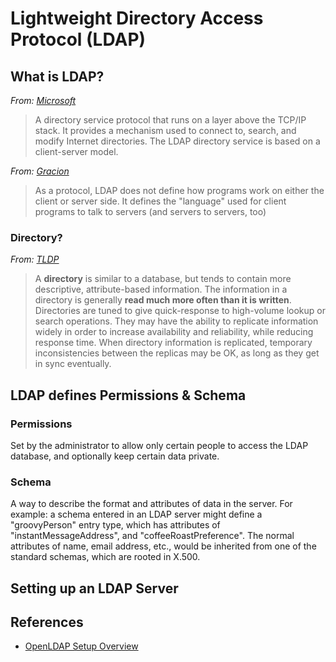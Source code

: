 # Lightweight Directory Access Protocol (LDAP)


## What is LDAP?

*From: [Microsoft](https://msdn.microsoft.com/en-us/library/windows/desktop/aa367008)*
> A directory service protocol that runs on a layer above the TCP/IP stack. It provides a mechanism used to connect to, search, and modify Internet directories. The LDAP directory service is based on a client-server model.

*From: [Gracion](http://www.gracion.com/server/whatldap.html)*
> As a protocol, LDAP does not define how programs work on either the client or server side. It defines the "language" used for client programs to talk to servers (and servers to servers, too)

### Directory?

*From: [TLDP](http://www.tldp.org/HOWTO/LDAP-HOWTO/whatisldap.html)*
> A **directory** is similar to a database, but tends to contain more descriptive, attribute-based information. The information in a directory is generally **read much more often than it is written**. Directories are tuned to give quick-response to high-volume lookup or search operations. They may have the ability to replicate information widely in order to increase availability and reliability, while reducing response time. When directory information is replicated, temporary inconsistencies between the replicas may be OK, as long as they get in sync eventually.


## LDAP defines Permissions & Schema

### Permissions

Set by the administrator to allow only certain people to access the LDAP database, and optionally keep certain data private.

### Schema

A way to describe the format and attributes of data in the server. For example: a schema entered in an LDAP server might define a "groovyPerson" entry type, which has attributes of "instantMessageAddress", and "coffeeRoastPreference". The normal attributes of name, email address, etc., would be inherited from one of the standard schemas, which are rooted in X.500.


## Setting up an LDAP Server




## References

* [OpenLDAP Setup Overview](https://www.centos.org/docs/5/html/Deployment_Guide-en-US/s1-ldap-quickstart.html)
